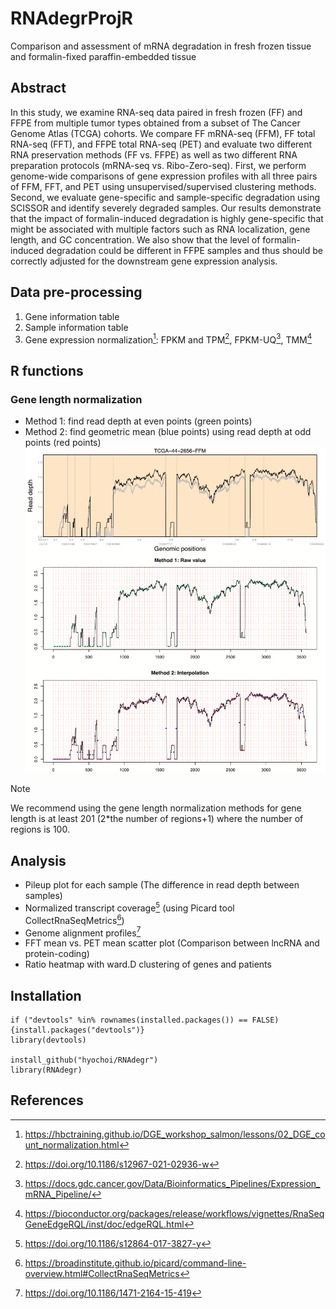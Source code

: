 # RNAdegrProjR
Comparison and assessment of mRNA degradation in fresh frozen tissue and formalin-fixed paraffin-embedded tissue


## Abstract
In this study, we examine RNA-seq data paired in fresh frozen (FF) and FFPE from multiple tumor types obtained from a subset of The Cancer Genome Atlas (TCGA) cohorts. We compare FF mRNA-seq (FFM), FF total RNA-seq (FFT), and FFPE total RNA-seq (PET) and evaluate two different RNA preservation methods (FF vs. FFPE) as well as two different RNA preparation protocols (mRNA-seq vs. Ribo-Zero-seq). First, we perform genome-wide comparisons of gene expression profiles with all three pairs of FFM, FFT, and PET using unsupervised/supervised clustering methods. Second, we evaluate gene-specific and sample-specific degradation using SCISSOR and identify severely degraded samples. Our results demonstrate that the impact of formalin-induced degradation is highly gene-specific that might be associated with multiple factors such as RNA localization, gene length, and GC concentration. We also show that the level of formalin-induced degradation could be different in FFPE samples and thus should be correctly adjusted for the downstream gene expression analysis.


## Data pre-processing
1. Gene information table
1. Sample information table
1. Gene expression normalization[^1]: FPKM and TPM[^2], FPKM-UQ[^3], TMM[^4]
[^1]: https://hbctraining.github.io/DGE_workshop_salmon/lessons/02_DGE_count_normalization.html
[^2]: https://doi.org/10.1186/s12967-021-02936-w
[^3]: https://docs.gdc.cancer.gov/Data/Bioinformatics_Pipelines/Expression_mRNA_Pipeline/
[^4]: https://bioconductor.org/packages/release/workflows/vignettes/RnaSeqGeneEdgeRQL/inst/doc/edgeRQL.html


## R functions
### Gene length normalization
- Method 1: find read depth at even points (green points)
- Method 2: find geometric mean (blue points) using read depth at odd points (red points)
![alt text](https://github.com/hyochoi/RNAdegrProjR/blob/main/images/norm_pileup_methods2.png?raw=true)
> [!NOTE]
> We recommend using the gene length normalization methods for gene length is at least 201 (2*the number of regions+1) where the number of regions is 100.


## Analysis
- Pileup plot for each sample (The difference in read depth between samples)
- Normalized transcript coverage[^5] (using Picard tool CollectRnaSeqMetrics[^6])
- Genome alignment profiles[^7]
- FFT mean vs. PET mean scatter plot (Comparison between lncRNA and protein-coding)
- Ratio heatmap with ward.D clustering of genes and patients
[^5]: https://doi.org/10.1186/s12864-017-3827-y
[^6]: https://broadinstitute.github.io/picard/command-line-overview.html#CollectRnaSeqMetrics
[^7]: https://doi.org/10.1186/1471-2164-15-419


## Installation
```
if ("devtools" %in% rownames(installed.packages()) == FALSE) {install.packages("devtools")}
library(devtools)

install_github("hyochoi/RNAdegr")
library(RNAdegr)
```


## References
